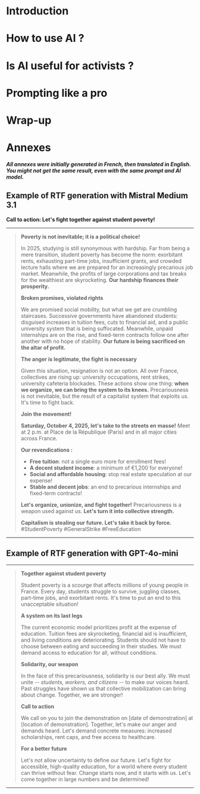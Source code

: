 # Introduction

# How to use AI ?

# Is AI useful for activists ?

# Prompting like a pro

# Wrap-up

# Annexes

***All annexes were initially generated in French, then translated in English. You might not get the same result, even with the same prompt and AI model.***


## Example of RTF generation with Mistral Medium 3.1

**Call to action: Let's fight together against student poverty!**

---

>**Poverty is not inevitable; it is a political choice!**
>
>In 2025, studying is still synonymous with hardship. Far from being a mere transition, student poverty has become the norm: exorbitant rents, exhausting part-time jobs, insufficient grants, and crowded lecture halls where we are prepared for an increasingly precarious job market. Meanwhile, the profits of large corporations and tax breaks for the wealthiest are skyrocketing. **Our hardship finances their prosperity.**
>
>**Broken promises, violated rights**
>
>We are promised social mobility, but what we get are crumbling staircases. Successive governments have abandoned students: disguised increases in tuition fees, cuts to financial aid, and a public university system that is being suffocated. Meanwhile, unpaid internships are on the rise, and fixed-term contracts follow one after another with no hope of stability. **Our future is being sacrificed on the altar of profit.**
>
>**The anger is legitimate, the fight is necessary**
>
>Given this situation, resignation is not an option. All over France, collectives are rising up: university occupations, rent strikes, university cafeteria blockades. These actions show one thing: **when we organize, we can bring the system to its knees.** Precariousness is not inevitable, but the result of a capitalist system that exploits us. It's time to fight back.
>
>**Join the movement!**
>
>**Saturday, October 4, 2025, let's take to the streets en masse!** Meet at 2 p.m. at Place de la République (Paris) and in all major cities across France.
>
>**Our revendications :**
>
>- **Free tuition**: not a single euro more for enrollment fees!
>- **A decent student income**: a minimum of €1,200 for everyone!
>- **Social and affordable housing**: stop real estate speculation at our expense!
>- **Stable and decent jobs**: an end to precarious internships and fixed-term contracts!
>
>**Let's organize, unionize, and fight together!** Precariousness is a weapon used against us. **Let's turn it into collective strength.**
>
>**Capitalism is stealing our future. Let's take it back by force.** 
>\#StudentPoverty \#GeneralStrike \#FreeEducation

---

## Example of RTF generation with GPT-4o-mini

---


>**Together against student poverty**
>
>Student poverty is a scourge that affects millions of young people in France. Every day, students struggle to survive, juggling classes, part-time jobs, and exorbitant rents. It's time to put an end to this unacceptable situation!
>
>**A system on its last legs**
>
>The current economic model prioritizes profit at the expense of education. Tuition fees are skyrocketing, financial aid is insufficient, and living conditions are deteriorating. Students should not have to choose between eating and succeeding in their studies. We must demand access to education for all, without conditions.
>
>**Solidarity, our weapon**
>
>In the face of this precariousness, solidarity is our best ally. We must unite *-- students, workers, and citizens --* to make our voices heard. Past struggles have shown us that collective mobilization can bring about change. Together, we are stronger!
>
>**Call to action**
>
>We call on you to join the demonstration on [date of demonstration] at [location of demonstration]. Together, let's make our anger and demands heard. Let's demand concrete measures: increased scholarships, rent caps, and free access to healthcare. 
>
>**For a better future**
>
>Let's not allow uncertainty to define our future. Let's fight for accessible, high-quality education, for a world where every student can thrive without fear. Change starts now, and it starts with us. Let's come together in large numbers and be determined!

---

